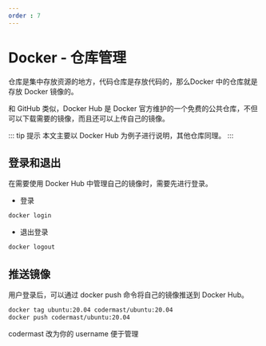 ```yaml
---
order : 7
---
```


# Docker - 仓库管理

仓库是集中存放资源的地方，代码仓库是存放代码的，那么Docker 中的仓库就是存放 Docker 镜像的。

和 GitHub 类似，Docker Hub 是 Docker 官方维护的一个免费的公共仓库，不但可以下载需要的镜像，而且还可以上传自己的镜像。

::: tip 提示
本文主要以 Docker Hub 为例子进行说明，其他仓库同理。
:::

## 登录和退出

在需要使用 Docker Hub 中管理自己的镜像时，需要先进行登录。

- 登录

```sh
docker login 
```

- 退出登录

```sh
docker logout
```

## 推送镜像

用户登录后，可以通过 docker push 命令将自己的镜像推送到 Docker Hub。

```sh
docker tag ubuntu:20.04 codermast/ubuntu:20.04
docker push codermast/ubuntu:20.04
```

codermast 改为你的 username 便于管理